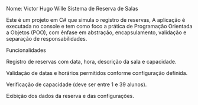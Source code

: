 Nome:
Victor Hugo Wille
Sistema de Reserva de Salas

Este é um projeto em C# que simula o registro de reservas, A aplicação é executada no console e tem como foco a prática de Programação Orientada a Objetos (POO), com ênfase em abstração, encapsulamento, validação e separação de responsabilidades.

Funcionalidades

Registro de reservas com data, hora, descrição da sala e capacidade.

Validação de datas e horários permitidos conforme configuração definida.

Verificação de capacidade (deve ser entre 1 e 39 alunos).

Exibição dos dados da reserva e das configurações.
